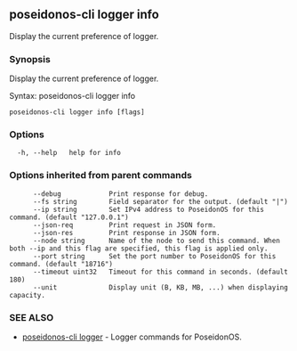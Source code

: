 ## poseidonos-cli logger info

Display the current preference of logger.

### Synopsis


Display the current preference of logger.

Syntax:
	poseidonos-cli logger info
          

```
poseidonos-cli logger info [flags]
```

### Options

```
  -h, --help   help for info
```

### Options inherited from parent commands

```
      --debug            Print response for debug.
      --fs string        Field separator for the output. (default "|")
      --ip string        Set IPv4 address to PoseidonOS for this command. (default "127.0.0.1")
      --json-req         Print request in JSON form.
      --json-res         Print response in JSON form.
      --node string      Name of the node to send this command. When both --ip and this flag are specified, this flag is applied only.
      --port string      Set the port number to PoseidonOS for this command. (default "18716")
      --timeout uint32   Timeout for this command in seconds. (default 180)
      --unit             Display unit (B, KB, MB, ...) when displaying capacity.
```

### SEE ALSO

* [poseidonos-cli logger](poseidonos-cli_logger.md)	 - Logger commands for PoseidonOS.

